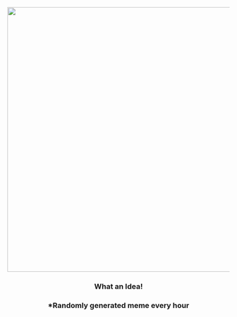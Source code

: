 <p align="center">
        <img src="https://i.redd.it/ddv40mo7mjr91.jpg" width="600" height="600">
        </p>
        <h3 align="center">What an Idea!</h3>
        <h3 align="center">*Randomly generated meme every hour</h3>
    